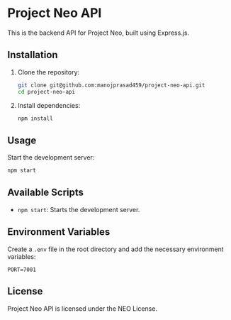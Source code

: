 
# Project Neo API

This is the backend API for Project Neo, built using Express.js.

## Installation

1. Clone the repository:

   ```sh
   git clone git@github.com:manojprasad459/project-neo-api.git
   cd project-neo-api
   ```

2. Install dependencies:

   ```sh
   npm install
   ```

## Usage

Start the development server:

```sh
npm start
```

## Available Scripts

- `npm start`: Starts the development server.


## Environment Variables

Create a `.env` file in the root directory and add the necessary environment variables:

```
PORT=7001

```

## License

Project Neo API is licensed under the NEO License.
